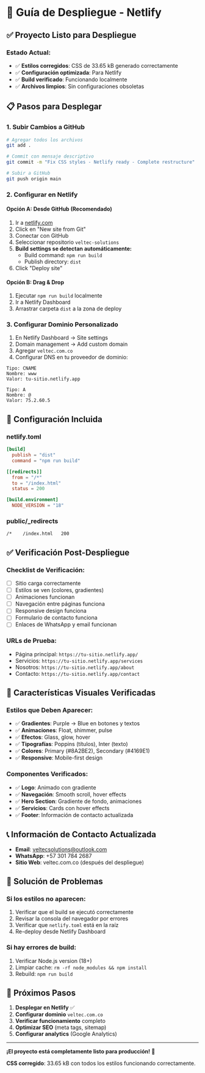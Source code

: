 # 🚀 Guía de Despliegue - Netlify

## ✅ **Proyecto Listo para Despliegue**

### **Estado Actual:**
- ✅ **Estilos corregidos**: CSS de 33.65 kB generado correctamente
- ✅ **Configuración optimizada**: Para Netlify
- ✅ **Build verificado**: Funcionando localmente
- ✅ **Archivos limpios**: Sin configuraciones obsoletas

## 📋 **Pasos para Desplegar**

### **1. Subir Cambios a GitHub**

```bash
# Agregar todos los archivos
git add .

# Commit con mensaje descriptivo
git commit -m "Fix CSS styles - Netlify ready - Complete restructure"

# Subir a GitHub
git push origin main
```

### **2. Configurar en Netlify**

#### **Opción A: Desde GitHub (Recomendado)**
1. Ir a [netlify.com](https://netlify.com)
2. Click en "New site from Git"
3. Conectar con GitHub
4. Seleccionar repositorio `veltec-solutions`
5. **Build settings se detectan automáticamente:**
   - Build command: `npm run build`
   - Publish directory: `dist`
6. Click "Deploy site"

#### **Opción B: Drag & Drop**
1. Ejecutar `npm run build` localmente
2. Ir a Netlify Dashboard
3. Arrastrar carpeta `dist` a la zona de deploy

### **3. Configurar Dominio Personalizado**

1. En Netlify Dashboard → Site settings
2. Domain management → Add custom domain
3. Agregar `veltec.com.co`
4. Configurar DNS en tu proveedor de dominio:

```
Tipo: CNAME
Nombre: www
Valor: tu-sitio.netlify.app

Tipo: A
Nombre: @
Valor: 75.2.60.5
```

## 🔧 **Configuración Incluida**

### **netlify.toml**
```toml
[build]
  publish = "dist"
  command = "npm run build"

[[redirects]]
  from = "/*"
  to = "/index.html"
  status = 200

[build.environment]
  NODE_VERSION = "18"
```

### **public/_redirects**
```
/*    /index.html   200
```

## ✅ **Verificación Post-Despliegue**

### **Checklist de Verificación:**
- [ ] Sitio carga correctamente
- [ ] Estilos se ven (colores, gradientes)
- [ ] Animaciones funcionan
- [ ] Navegación entre páginas funciona
- [ ] Responsive design funciona
- [ ] Formulario de contacto funciona
- [ ] Enlaces de WhatsApp y email funcionan

### **URLs de Prueba:**
- Página principal: `https://tu-sitio.netlify.app/`
- Servicios: `https://tu-sitio.netlify.app/services`
- Nosotros: `https://tu-sitio.netlify.app/about`
- Contacto: `https://tu-sitio.netlify.app/contact`

## 🎨 **Características Visuales Verificadas**

### **Estilos que Deben Aparecer:**
- ✅ **Gradientes**: Purple → Blue en botones y textos
- ✅ **Animaciones**: Float, shimmer, pulse
- ✅ **Efectos**: Glass, glow, hover
- ✅ **Tipografías**: Poppins (títulos), Inter (texto)
- ✅ **Colores**: Primary (#8A2BE2), Secondary (#4169E1)
- ✅ **Responsive**: Mobile-first design

### **Componentes Verificados:**
- ✅ **Logo**: Animado con gradiente
- ✅ **Navegación**: Smooth scroll, hover effects
- ✅ **Hero Section**: Gradiente de fondo, animaciones
- ✅ **Servicios**: Cards con hover effects
- ✅ **Footer**: Información de contacto actualizada

## 📞 **Información de Contacto Actualizada**

- **Email**: veltecsolutions@outlook.com
- **WhatsApp**: +57 301 784 2687
- **Sitio Web**: veltec.com.co (después del despliegue)

## 🚨 **Solución de Problemas**

### **Si los estilos no aparecen:**
1. Verificar que el build se ejecutó correctamente
2. Revisar la consola del navegador por errores
3. Verificar que `netlify.toml` está en la raíz
4. Re-deploy desde Netlify Dashboard

### **Si hay errores de build:**
1. Verificar Node.js version (18+)
2. Limpiar cache: `rm -rf node_modules && npm install`
3. Rebuild: `npm run build`

## 🎯 **Próximos Pasos**

1. **Desplegar en Netlify** ✅
2. **Configurar dominio** `veltec.com.co`
3. **Verificar funcionamiento** completo
4. **Optimizar SEO** (meta tags, sitemap)
5. **Configurar analytics** (Google Analytics)

---

**¡El proyecto está completamente listo para producción!** 🎉

**CSS corregido**: 33.65 kB con todos los estilos funcionando correctamente.
